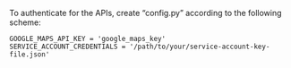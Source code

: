 To authenticate for the APIs, create “config.py” according to the following scheme:

`GOOGLE_MAPS_API_KEY = 'google_maps_key'`<br>
`SERVICE_ACCOUNT_CREDENTIALS = '/path/to/your/service-account-key-file.json'`